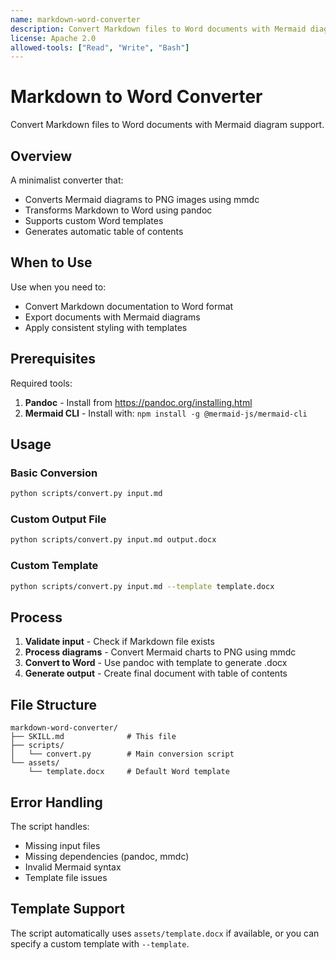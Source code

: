 ```yaml
---
name: markdown-word-converter
description: Convert Markdown files to Word documents with Mermaid diagram support and custom templates. Simple two-step process: mmdc for diagrams, pandoc for conversion.
license: Apache 2.0
allowed-tools: ["Read", "Write", "Bash"]
---
```


# Markdown to Word Converter

Convert Markdown files to Word documents with Mermaid diagram support.

## Overview

A minimalist converter that:
- Converts Mermaid diagrams to PNG images using mmdc
- Transforms Markdown to Word using pandoc
- Supports custom Word templates
- Generates automatic table of contents

## When to Use

Use when you need to:
- Convert Markdown documentation to Word format
- Export documents with Mermaid diagrams
- Apply consistent styling with templates

## Prerequisites

Required tools:
1. **Pandoc** - Install from https://pandoc.org/installing.html
2. **Mermaid CLI** - Install with: `npm install -g @mermaid-js/mermaid-cli`

## Usage

### Basic Conversion
```bash
python scripts/convert.py input.md
```

### Custom Output File
```bash
python scripts/convert.py input.md output.docx
```

### Custom Template
```bash
python scripts/convert.py input.md --template template.docx
```

## Process

1. **Validate input** - Check if Markdown file exists
2. **Process diagrams** - Convert Mermaid charts to PNG using mmdc
3. **Convert to Word** - Use pandoc with template to generate .docx
4. **Generate output** - Create final document with table of contents

## File Structure

```
markdown-word-converter/
├── SKILL.md              # This file
├── scripts/
│   └── convert.py        # Main conversion script
└── assets/
    └── template.docx     # Default Word template
```

## Error Handling

The script handles:
- Missing input files
- Missing dependencies (pandoc, mmdc)
- Invalid Mermaid syntax
- Template file issues

## Template Support

The script automatically uses `assets/template.docx` if available, or you can specify a custom template with `--template`.